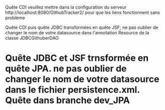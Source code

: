 
 Quête CDI veuillez mettre dans la configuration du serveur http://localhost:8080/GithubTracker2/ pour que les liens fonctionnent sans problème

Quête CDI puis quête JDBC transformées en quête JSF;  ne pas oublier de changer le nom de votre datasource dans l'annotation Resource de la classe JDBCGithuberDAO
# Quête JDBC et JSF trnsformée en quête JPA. ne pas oublier de changer le nom de votre datasource dans le fichier persistence.xml. Quête dans branche dev_JPA